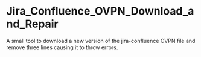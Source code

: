 # Jira_Confluence_OVPN_Download_and_Repair
A small tool to download a new version of the jira-confluence OVPN file and remove three lines causing it to throw errors. 
